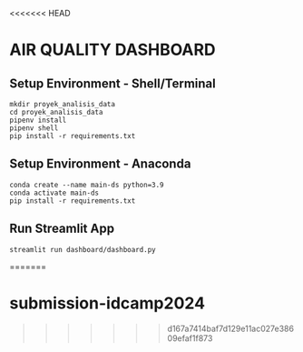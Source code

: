 <<<<<<< HEAD
# AIR QUALITY DASHBOARD
## Setup Environment - Shell/Terminal
    mkdir proyek_analisis_data
    cd proyek_analisis_data
    pipenv install
    pipenv shell
    pip install -r requirements.txt

## Setup Environment - Anaconda
    conda create --name main-ds python=3.9
    conda activate main-ds
    pip install -r requirements.txt

## Run Streamlit App
    streamlit run dashboard/dashboard.py
=======
# submission-idcamp2024
>>>>>>> d167a7414baf7d129e11ac027e38609efaf1f873

